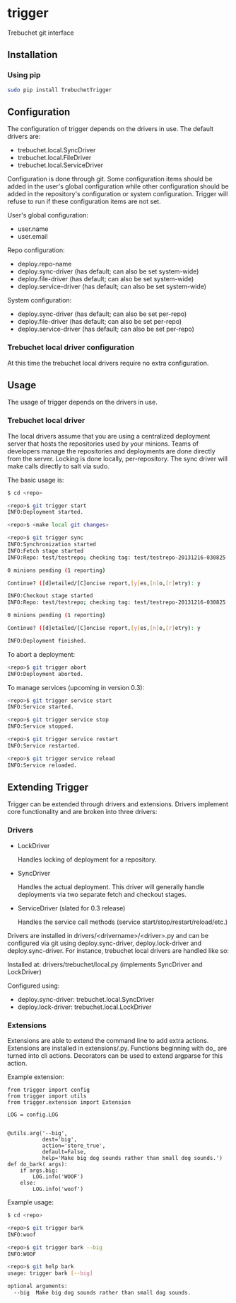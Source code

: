 trigger
=======

Trebuchet git interface

Installation
------------

### Using pip ###

```bash
sudo pip install TrebuchetTrigger
```

Configuration
-------------

The configuration of trigger depends on the drivers in use. The default drivers are:

* trebuchet.local.SyncDriver
* trebuchet.local.FileDriver
* trebuchet.local.ServiceDriver

Configuration is done through git. Some configuration items should be added in the user's global configuration while other configuration should be added in the repository's configuration or system configuration. Trigger will refuse to run if these configuration items are not set.

User's global configuration:

* user.name
* user.email

Repo configuration:

* deploy.repo-name
* deploy.sync-driver (has default; can also be set system-wide)
* deploy.file-driver (has default; can also be set system-wide)
* deploy.service-driver (has default; can also be set system-wide)

System configuration:

* deploy.sync-driver (has default; can also be set per-repo)
* deploy.file-driver (has default; can also be set per-repo)
* deploy.service-driver (has default; can also be set per-repo)

### Trebuchet local driver configuration ###

At this time the trebuchet local drivers require no extra configuration.

Usage
-----

The usage of trigger depends on the drivers in use.

### Trebuchet local driver ###

The local drivers assume that you are using a centralized deployment server that hosts the repositories used by your minions. Teams of developers manage the repositories and deployments are done directly from the server. Locking is done locally, per-repository. The sync driver will make calls directly to salt via sudo.

The basic usage is:

```bash
$ cd <repo>

<repo>$ git trigger start
INFO:Deployment started.

<repo>$ <make local git changes>

<repo>$ git trigger sync
INFO:Synchronization started
INFO:Fetch stage started
INFO:Repo: test/testrepo; checking tag: test/testrepo-20131216-030825

0 minions pending (1 reporting)

Continue? ([d]etailed/[C]oncise report,[y]es,[n]o,[r]etry): y

INFO:Checkout stage started
INFO:Repo: test/testrepo; checking tag: test/testrepo-20131216-030825

0 minions pending (1 reporting)

Continue? ([d]etailed/[C]oncise report,[y]es,[n]o,[r]etry): y

INFO:Deployment finished.
```

To abort a deployment:

```bash
<repo>$ git trigger abort
INFO:Deployment aborted.
```

To manage services (upcoming in version 0.3):

```bash
<repo>$ git trigger service start
INFO:Service started.

<repo>$ git trigger service stop
INFO:Service stopped.

<repo>$ git trigger service restart
INFO:Service restarted.

<repo>$ git trigger service reload
INFO:Service reloaded.
```

Extending Trigger
-----------------

Trigger can be extended through drivers and extensions. Drivers implement core functionality and are broken into three drivers:

### Drivers ###

* LockDriver

  Handles locking of deployment for a repository.

* SyncDriver

  Handles the actual deployment. This driver will generally handle deployments via two separate fetch and checkout stages.

* ServiceDriver (slated for 0.3 release)

  Handles the service call methods (service start/stop/restart/reload/etc.)

Drivers are installed in drivers/\<drivername\>/\<driver\>.py and can be configured via git using deploy.sync-driver, deploy.lock-driver and deploy.sync-driver. For instance, trebuchet local drivers are handled like so:

Installed at: drivers/trebuchet/local.py (implements SyncDriver and LockDriver)

Configured using:

* deploy.sync-driver: trebuchet.local.SyncDriver
* deploy.lock-driver: trebuchet.local.LockDriver

### Extensions ###

Extensions are able to extend the command line to add extra actions. Extensions are installed in extensions/<extension>.py. Functions beginning with do\_ are turned into cli actions. Decorators can be used to extend argparse for this action.

Example extension:

    from trigger import config
    from trigger import utils
    from trigger.extension import Extension

    LOG = config.LOG


    @utils.arg('--big',
               dest='big',
               action='store_true',
               default=False,
               help='Make big dog sounds rather than small dog sounds.')
    def do_bark( args):
        if args.big:
            LOG.info('WOOF')
        else:
            LOG.info('woof')

Example usage:

```bash
$ cd <repo>

<repo>$ git trigger bark
INFO:woof

<repo>$ git trigger bark --big
INFO:WOOF

<repo>$ git help bark
usage: trigger bark [--big]

optional arguments:
  --big  Make big dog sounds rather than small dog sounds.
```
